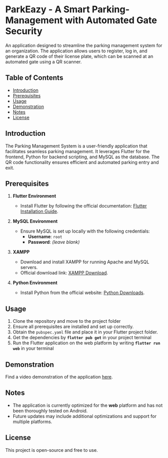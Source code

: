 # ParkEazy - A Smart Parking-Management with Automated Gate Security

An application designed to streamline the parking management system for an organization. The application allows users to register, log in, and generate a QR code of their license plate, which can be scanned at an automated gate using a QR scanner.  

## Table of Contents  

- [Introduction](#introduction)  
- [Prerequisites](#prerequisites)  
- [Usage](#usage)  
- [Demonstration](#demonstration)  
- [Notes](#notes)  
- [License](#license)  

## Introduction  

The Parking Management System is a user-friendly application that facilitates seamless parking management. It leverages Flutter for the frontend, Python for backend scripting, and MySQL as the database. The QR code functionality ensures efficient and automated parking entry and exit.  

## Prerequisites  

1. **Flutter Environment**  
   - Install Flutter by following the official documentation: [Flutter Installation Guide](https://flutter.dev/docs/get-started/install).  

2. **MySQL Environment**  
   - Ensure MySQL is set up locally with the following credentials:  
     - **Username**: `root`  
     - **Password**: *(leave blank)*  

3. **XAMPP**  
   - Download and install XAMPP for running Apache and MySQL servers.  
   - Official download link: [XAMPP Download](https://www.apachefriends.org/download.html).  

4. **Python Environment**  
   - Install Python from the official website: [Python Downloads](https://www.python.org/downloads/).  

## Usage

1. Clone the repository and move to the project folder
2. Ensure all prerequisites are installed and set up correctly.
3. Obtain the `pubspec.yaml` file and place it in your Flutter project folder.
4. Get the dependencies by **`flutter pub get`** in your project terminal
5. Run the Flutter application on the web platform by writing **`flutter run web`** in your terminal

## Demonstration  

Find a video demonstration of the application [here](https://drive.google.com/file/d/1X-kc6gFzgjcSO5agKLQglF41HhGNJkXl/view?usp=sharing).  

## Notes  

- The application is currently optimized for the **web** platform and has not been thoroughly tested on Android.  
- Future updates may include additional optimizations and support for multiple platforms.  

## License  

This project is open-source and free to use.  
